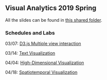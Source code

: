 ## Visual Analytics 2019 Spring

All the slides can be found in [this shared folder](https://drive.google.com/drive/folders/1IjkadJiwqx8x4nwSvm7ZmxdkhYIvhIZI?usp=sharing).

### Schedules and Labs

03/07: [D3.js Multiple view interaction](<https://github.com/CristianFelix/design-app-tutorial>)

03/14: [Text Visualization](<https://github.com/nyuvis/visual_analytics_course/tree/master/text_vis_lab>)

04/04: [High-Dimensional Visualization](<https://github.com/nyuvis/visual_analytics_course/tree/master/hd_vis_lab>)

04/18: [Spatiotemporal Visualization](<https://github.com/nyuvis/visual_analytics_course/tree/master/spatiotemporal_vis_lab>)

